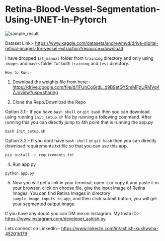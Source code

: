 # Retina-Blood-Vessel-Segmentation-Using-UNET-In-Pytorch

![sample_result](https://user-images.githubusercontent.com/59412013/214139567-8379fa0a-9b02-412e-add0-600e3a64a5c0.png)




Dataset Link:- https://www.kaggle.com/datasets/andrewmvd/drive-digital-retinal-images-for-vessel-extraction?resource=download. 

I have dropped `1st_manual` folder from `training` directory and only using `images` and `masks` folder for both `training` and `test` directory.


`How to Run:-`

1) Download the weights file from here:- https://drive.google.com/file/d/1FUnCgGrdL_o9B9etGYSmMFpURMVq4ZJi/view?usp=sharing

2) Clone the Repo/Download the Repo


Option 3.1:- If you have `bash shell` or `git bash` then you can download using running `init_setup.sh` file by running a following command. After running this you can directly jump to 4th point that is running the app.py 
```
bash init_setup.sh
```

Option 3.2:- If you dont have `bash shell` or `git bash` then you can directly download requirements.txt file so that you can use this app.
```
pip install -r requirements.txt
```


4) Run app.py
```
python app.py
```

5) Now you will get a link in your terminal, open it or copy it and paste it in your browser, click on choose file, give the input image of Retina Images. You can find Retina Images in directory `sample_image_inputs_to_app`, and then click submit button, you will get your segmented output image.











If you have any doubt you can DM me on Instagram.
My Insta ID:- https://www.instagram.com/developer_ashish.py

Lets connect on LinkedIn:- https://www.linkedin.com/in/ashish-kushwaha-45201b179

